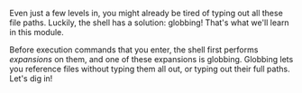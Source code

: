 Even just a few levels in, you might already be tired of typing out all these file paths.
Luckily, the shell has a solution: globbing!
That's what we'll learn in this module.

Before execution commands that you enter, the shell first performs _expansions_ on them, and one of these expansions is globbing.
Globbing lets you reference files without typing them all out, or typing out their full paths.
Let's dig in!
